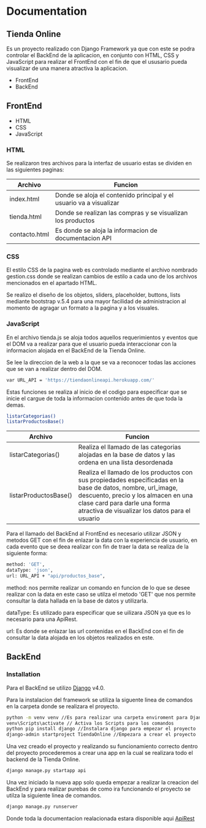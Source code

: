 # Documentation
## Tienda Online


Es un proyecto realizado con Django Framework ya que con este se podra controlar el BackEnd de la aplicacion, en conjunto con HTML, CSS y JavaScript para realizar el FrontEnd con el fin de que el ususario pueda visualizar de una manera atractiva la aplicacion.

- FrontEnd
- BackEnd


## FrontEnd

- HTML
- CSS
- JavaScript

### HTML

Se realizaron tres archivos para la interfaz de usuario estas se dividen en las siguientes paginas:

| Archivo | Funcion |
| ------ | ------ |
| index.html | Donde se aloja el contenido principal y el usuario va a visualizar|
| tienda.html | Donde se realizan las compras y se visualizan los productos  |
| contacto.html | Es donde se aloja la informacion de documentacion API |

### CSS

El estilo CSS de la pagina web es controlado mediante el archivo nombrado gestion.css donde se realizan cambios de estilo a cada uno de los archivos mencionados en el apartado HTML.

Se realizo el diseño de los objetos, sliders, placeholder, buttons, lists mediante bootstrap v.5.4 para una mayor facilidad de administracion al momento de agragar un formato a la pagina y a los visuales.

### JavaScript

En el archivo tienda.js se aloja todos aquellos requerimientos y eventos que el DOM va a realizar para que el usuario pueda interaccionar con la informacion alojada en el BackEnd de la Tienda Online.

Se lee la direccion de la web a la que se va a reconocer todas las acciones que se van a realizar dentro del DOM.
```sh
var URL_API = 'https://tiendaonlineapi.herokuapp.com/'
```
 Estas funciones se realiza al inicio de el codigo para especificar que se inicie el cargue de toda la informacion contenido antes de que toda la demas.
 
```sh
listarCategorias()
listarProductosBase()
```
| Archivo | Funcion |
| ------ | ------ |
| listarCategorias() |Realiza el llamado de las categorias alojadas en la base de datos y las ordena en una lista desordenada|
| listarProductosBase() | Realiza el llamado de los productos con sus propiedades especificadas en la base de datos, nombre, url_image, descuento, precio y los almacen en una clase card para darle una forma atractiva de visualizar los datos para el usuario|

Para el llamado del BackEnd al FrontEnd es necesario utilizar JSON y metodos GET con el fin de enlazar la data con la experiencia de usuario, en cada evento que se deea realizar con fin de traer la data se realiza de la siguiente forma:

```sh
method: 'GET', 
dataType: 'json', 
url: URL_API + "api/productos_base",
```

method: nos permite realizar un comando en funcion de lo que se desee realizar con la data en este caso se utilza el metodo 'GET' que nos permite consultar la data hallada en la base de datos y utilizarla.

dataType: Es utilizado para especificar que se uilizara JSON ya que es lo necesario para una ApiRest.

url: Es donde se enlazar las url contenidas en el BackEnd con el fin de consultar la data alojada en los objetos realizados en este.

## BackEnd

### Installation

Para el BackEnd se utilizo [Django](https://www.djangoproject.com) v4.0.

Para la instalacion del framework se utiliza la siguente linea de comandos en la carpeta donde se realizara el proyecto.

```sh
python -m venv venv //Es para realizar una carpeta enviroment para Django
venv\Scripts\activate // Activa los Scripts para los comandos
python pip install django //Instalara django para empezar el proyecto
django-admin startproject TiendaOnline //Empezara a crear el proyecto
```
Una vez creado el proyecto y realizando su funcionamiento correcto dentro del proyecto procederemos a crear una app en la cual se realizara todo el backend de la Tienda Online.
```sh
django manage.py startapp api
```
Una vez iniciado la nueva app solo queda empezar a realizar la creacion del BackEnd y para realizar purebas de como ira funcionando el proyecto se utilza la siguiente linea de comandos.
```sh
django manage.py runserver
```

Donde toda la documentacion realacionada estara disponible aqui [ApiRest]( https://documenter.getpostman.com/view/23150122/VUxXJ32A)

